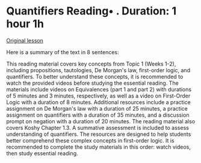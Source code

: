 # Quantifiers Reading• . Duration: 1 hour 1h

[Original lesson](https://www.coursera.org/learn/uol-fundamentals-of-computer-science/supplement/BJvom/quantifiers)

Here is a summary of the text in 8 sentences:

This reading material covers key concepts from Topic 1 (Weeks 1-2), including propositions, tautologies, De Morgan's law, first-order logic, and quantifiers. To better understand these concepts, it is recommended to watch the provided videos before studying the essential reading. The materials include videos on Equivalences (part 1 and part 2) with durations of 5 minutes and 3 minutes, respectively, as well as a video on First-Order Logic with a duration of 8 minutes. Additional resources include a practice assignment on De Morgan's law with a duration of 25 minutes, a practice assignment on quantifiers with a duration of 35 minutes, and a discussion prompt on negation with a duration of 20 minutes. The reading material also covers Koshy Chapter 1.3. A summative assessment is included to assess understanding of quantifiers. The resources are designed to help students better comprehend these complex concepts in first-order logic. It is recommended to complete the study materials in this order: watch videos, then study essential reading.

